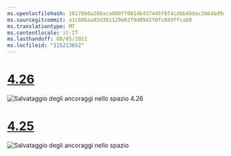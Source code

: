 ```yaml
---
ms.openlocfilehash: 18178b6a286aca000ff001d6437445f8f4cdbb45dac2b64bd9dafbbe63f5f974
ms.sourcegitcommit: a1c086aa83d381129e62f9d8942f0fc889ffcab0
ms.translationtype: MT
ms.contentlocale: it-IT
ms.lasthandoff: 08/05/2021
ms.locfileid: "115213652"
---
```

# <a name="426"></a>[4.26](#tab/426)

![Salvataggio degli ancoraggi nello spazio 4.26](../images/local-spatial-anchors-img-02.png)

# <a name="425"></a>[4.25](#tab/425)

![Salvataggio degli ancoraggi nello spazio](../images/unreal-spatialanchors-save.PNG)
